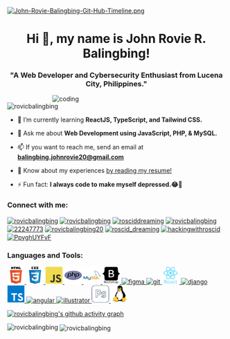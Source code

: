 [![John-Rovie-Balingbing-Git-Hub-Timeline.png](https://i.postimg.cc/Y9tj1LTh/John-Rovie-Balingbing-Git-Hub-Timeline.png)](https://facebook.com/itzzmerov.official)
<h1 align="center">Hi 👋, my name is John Rovie R. Balingbing!</h1>
<h3 align="center">"A Web Developer and Cybersecurity Enthusiast from Lucena City, Philippines."</h3>
<img align="right" alt="coding" width="400" src="https://img.etimg.com/thumb/width-1200,height-900,imgsize-638053,resizemode-75,msid-84146083/prime/technology-and-startups/booting-up-developer-economy-how-tech-startups-are-helping-coders-build-and-test-software-faster.jpg">

<p align="left"> <img src="https://komarev.com/ghpvc/?username=rovicbalingbing&label=Profile%20views&color=0e75b6&style=flat" alt="rovicbalingbing" /> </p>

- 🌱 I’m currently learning **ReactJS, TypeScript, and Tailwind CSS.**

- 💬 Ask me about **Web Development using JavaScript, PHP, & MySQL.**

- 📫 If you want to reach me, send an email at **balingbing.johnrovie20@gmail.com**

- 📄 Know about my experiences <a href="https://drive.google.com/file/d/1BEUM7P8f0A79ICtcRibyhsfF-SZtp-YL/view?usp=sharing" target="_blank"> by reading my resume! </a>

- ⚡ Fun fact: **I always code to make myself depressed.😂🤣**

<h3 align="left">Connect with me:</h3>
<p align="left">
  <a href="https://codepen.io/itzzmerov" target="blank"><img align="center" src="https://raw.githubusercontent.com/rahuldkjain/github-profile-readme-generator/master/src/images/icons/Social/codepen.svg" alt="rovicbalingbing" height="30" width="40" /></a>
  <a href="https://dev.to/itzzmerov" target="blank"><img align="center" src="https://raw.githubusercontent.com/rahuldkjain/github-profile-readme-generator/master/src/images/icons/Social/devto.svg" alt="rovicbalingbing" height="30" width="40" /></a>
  <a href="https://twitter.com/itzzmerov" target="blank"><img align="center" src="https://raw.githubusercontent.com/rahuldkjain/github-profile-readme-generator/master/src/images/icons/Social/twitter.svg" alt="rosciddreaming" height="30" width="40" /></a>
  <a href="https://linkedin.com/in/itzzmerov" target="blank"><img align="center" src="https://raw.githubusercontent.com/rahuldkjain/github-profile-readme-generator/master/src/images/icons/Social/linked-in-alt.svg" alt="rovicbalingbing" height="30" width="40" /></a>
  <a href="https://stackoverflow.com/users/22247773/rovic-balingbing" target="blank"><img align="center" src="https://raw.githubusercontent.com/rahuldkjain/github-profile-readme-generator/master/src/images/icons/Social/stack-overflow.svg" alt="22247773" height="30" width="40" /></a>
  <a href="https://fb.com/itzzmerov.official" target="blank"><img align="center" src="https://raw.githubusercontent.com/rahuldkjain/github-profile-readme-generator/master/src/images/icons/Social/facebook.svg" alt="rovicbalingbing20" height="30" width="40" /></a>
  <a href="https://instagram.com/itzzmerov" target="blank"><img align="center" src="https://raw.githubusercontent.com/rahuldkjain/github-profile-readme-generator/master/src/images/icons/Social/instagram.svg" alt="roscid_dreaming" height="30" width="40" /></a>
  <a href="https://www.youtube.com/@rovidev.official" target="blank"><img align="center" src="https://raw.githubusercontent.com/rahuldkjain/github-profile-readme-generator/master/src/images/icons/Social/youtube.svg" alt="hackingwithroscid" height="30" width="40" /></a>
  <a href="https://bit.ly/3HzzWXA" target="blank"><img align="center" src="https://raw.githubusercontent.com/rahuldkjain/github-profile-readme-generator/master/src/images/icons/Social/discord.svg" alt="PpvghUYFvF" height="30" width="40" /></a>
</p>

<h3 align="left">Languages and Tools:</h3>
<p align="left"> 
  <a href="https://www.w3.org/html/" target="_blank" rel="noreferrer"> <img src="https://raw.githubusercontent.com/devicons/devicon/master/icons/html5/html5-original-wordmark.svg" alt="html5" width="40" height="40"/> </a> 
  <a href="https://www.w3schools.com/css/" target="_blank" rel="noreferrer"> <img src="https://raw.githubusercontent.com/devicons/devicon/master/icons/css3/css3-original-wordmark.svg" alt="css3" width="40" height="40"/> </a>
  <a href="https://developer.mozilla.org/en-US/docs/Web/JavaScript" target="_blank" rel="noreferrer"> <img src="https://raw.githubusercontent.com/devicons/devicon/master/icons/javascript/javascript-original.svg" alt="javascript" width="40" height="40"/> </a> 
  <a href="https://www.php.net" target="_blank" rel="noreferrer"> <img src="https://raw.githubusercontent.com/devicons/devicon/master/icons/php/php-original.svg" alt="php" width="40" height="40"/> </a> 
  <a href="https://www.mysql.com/" target="_blank" rel="noreferrer"> <img src="https://raw.githubusercontent.com/devicons/devicon/master/icons/mysql/mysql-original-wordmark.svg" alt="mysql" width="40" height="40"/> </a>
  <a href="https://getbootstrap.com" target="_blank" rel="noreferrer"> <img src="https://raw.githubusercontent.com/devicons/devicon/master/icons/bootstrap/bootstrap-plain-wordmark.svg" alt="bootstrap" width="40" height="40"/> </a>
  <a href="https://www.figma.com/" target="_blank" rel="noreferrer"> <img src="https://www.vectorlogo.zone/logos/figma/figma-icon.svg" alt="figma" width="40" height="40"/> </a> 
  <a href="https://git-scm.com/" target="_blank" rel="noreferrer"> <img src="https://www.vectorlogo.zone/logos/git-scm/git-scm-icon.svg" alt="git" width="40" height="40"/> </a> 
  <a href="https://reactjs.org/" target="_blank" rel="noreferrer"> <img src="https://raw.githubusercontent.com/devicons/devicon/master/icons/react/react-original-wordmark.svg" alt="react" width="40" height="40"/> </a> 
  <a href="https://www.djangoproject.com/" target="_blank" rel="noreferrer"> <img src="https://cdn.worldvectorlogo.com/logos/django.svg" alt="django" width="40" height="40"/> </a> 
  <a href="https://www.typescriptlang.org/" target="_blank" rel="noreferrer"> <img src="https://raw.githubusercontent.com/devicons/devicon/master/icons/typescript/typescript-original.svg" alt="typescript" width="40" height="40"/> </a> 
  <a href="https://angular.io" target="_blank" rel="noreferrer"> <img src="https://angular.io/assets/images/logos/angular/angular.svg" alt="angular" width="40" height="40"/> </a>  
  <a href="https://www.adobe.com/in/products/illustrator.html" target="_blank" rel="noreferrer"> <img src="https://www.vectorlogo.zone/logos/adobe_illustrator/adobe_illustrator-icon.svg" alt="illustrator" width="40" height="40"/> <a/> 
    <a href="https://www.photoshop.com/en" target="_blank" rel="noreferrer"> <img src="https://raw.githubusercontent.com/devicons/devicon/master/icons/photoshop/photoshop-line.svg" alt="photoshop" width="40" height="40"/> </a> 
    <a href="https://www.linux.org/" target="_blank" rel="noreferrer"> <img src="https://raw.githubusercontent.com/devicons/devicon/master/icons/linux/linux-original.svg" alt="linux" width="40" height="40"/> </a> 
</p>

[![rovicbalingbing's github activity graph](https://github-readme-activity-graph.vercel.app/graph?username=itzzmerov&theme=react-dark)](https://github.com/ashutosh00710/github-readme-activity-graph)

<p><img align="left" src="https://github-readme-stats.vercel.app/api/top-langs?username=itzzmerov&show_icons=true&locale=en&layout=compact" alt="rovicbalingbing" /></p>

<p>&nbsp;<img align="center" src="https://github-readme-stats.vercel.app/api?username=itzzmerov&show_icons=true&locale=en" alt="rovicbalingbing" /></p>
